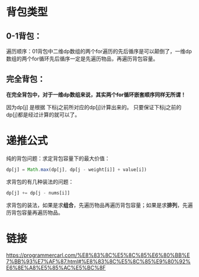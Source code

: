 # 背包类型

## 0-1背包：

遍历顺序：01背包中二维dp数组的两个for遍历的先后循序是可以颠倒了，一维dp数组的两个for循环先后循序一定是先遍历物品，再遍历背包容量。

## 完全背包：

**在完全背包中，对于一维dp数组来说，其实两个for循环嵌套顺序同样无所谓！**

因为dp[j] 是根据 下标j之前所对应的dp[j]计算出来的。 只要保证下标j之前的dp[j]都是经过计算的就可以了。

# 递推公式

纯的背包问题：求定背包容量下的最大价值：

```js
dp[j] = Math.max(dp[j], dp[j - weight[i]] + value[i])
```

求背包的有几种装法的问题：

```js
dp[j] += dp[j - nums[i]]
```

求背包的装法，如果是求**组合**，先遍历物品再遍历背包容量；如果是求**排列**，先遍历背包容量再遍历物品。

# 链接

https://programmercarl.com/%E8%83%8C%E5%8C%85%E6%80%BB%E7%BB%93%E7%AF%87.html#%E8%83%8C%E5%8C%85%E9%80%92%E6%8E%A8%E5%85%AC%E5%BC%8F

